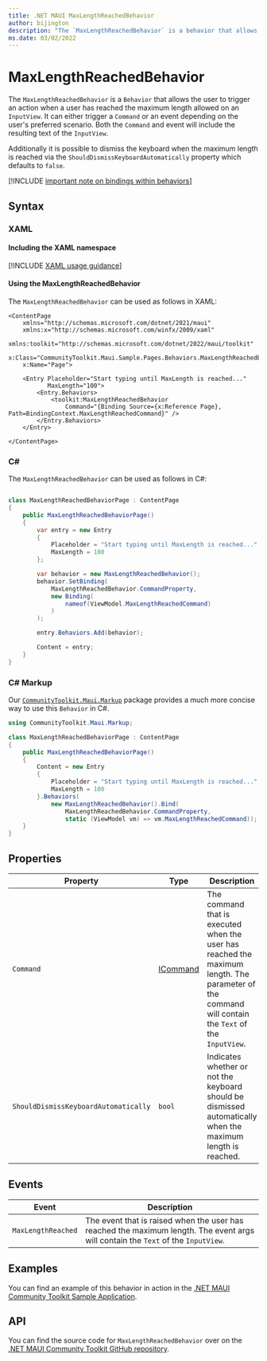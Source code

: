 ```yaml
---
title: .NET MAUI MaxLengthReachedBehavior
author: bijington
description: "The `MaxLengthReachedBehavior` is a behavior that allows the user to trigger an action when a user has reached the maximum length allowed on an `InputView`."
ms.date: 03/02/2022
---
```


# MaxLengthReachedBehavior

The `MaxLengthReachedBehavior` is a `Behavior` that allows the user to trigger an action when a user has reached the maximum length allowed on an `InputView`. It can either trigger a `Command` or an event depending on the user's preferred scenario. Both the `Command` and event will include the resulting text of the `InputView`.

Additionally it is possible to dismiss the keyboard when the maximum length is reached via the `ShouldDismissKeyboardAutomatically` property which defaults to `false`.

[!INCLUDE [important note on bindings within behaviors](../includes/behavior-bindings.md)]

## Syntax

### XAML

#### Including the XAML namespace

[!INCLUDE [XAML usage guidance](../includes/xaml-usage.md)]

#### Using the MaxLengthReachedBehavior

The `MaxLengthReachedBehavior` can be used as follows in XAML:

```xaml
<ContentPage 
    xmlns="http://schemas.microsoft.com/dotnet/2021/maui"
    xmlns:x="http://schemas.microsoft.com/winfx/2009/xaml"
    xmlns:toolkit="http://schemas.microsoft.com/dotnet/2022/maui/toolkit"
    x:Class="CommunityToolkit.Maui.Sample.Pages.Behaviors.MaxLengthReachedBehaviorPage"
    x:Name="Page">

    <Entry Placeholder="Start typing until MaxLength is reached..."
           MaxLength="100">
        <Entry.Behaviors>
            <toolkit:MaxLengthReachedBehavior 
                Command="{Binding Source={x:Reference Page}, Path=BindingContext.MaxLengthReachedCommand}" />
        </Entry.Behaviors>
    </Entry>

</ContentPage>
```

### C#

The `MaxLengthReachedBehavior` can be used as follows in C#:

```csharp

class MaxLengthReachedBehaviorPage : ContentPage
{
    public MaxLengthReachedBehaviorPage()
    {
        var entry = new Entry
        {
            Placeholder = "Start typing until MaxLength is reached...",
            MaxLength = 100
        };

        var behavior = new MaxLengthReachedBehavior();
        behavior.SetBinding(
            MaxLengthReachedBehavior.CommandProperty,
            new Binding(
                nameof(ViewModel.MaxLengthReachedCommand)
            )
        );

        entry.Behaviors.Add(behavior);

        Content = entry;
    }
}
```

### C# Markup

Our [`CommunityToolkit.Maui.Markup`](../markup/markup.md) package provides a much more concise way to use this `Behavior` in C#.

```csharp
using CommunityToolkit.Maui.Markup;

class MaxLengthReachedBehaviorPage : ContentPage
{
    public MaxLengthReachedBehaviorPage()
    {
        Content = new Entry
        {
            Placeholder = "Start typing until MaxLength is reached...",
            MaxLength = 100
        }.Behaviors(
            new MaxLengthReachedBehavior().Bind(
                MaxLengthReachedBehavior.CommandProperty,
                static (ViewModel vm) => vm.MaxLengthReachedCommand));
    }
}
```

## Properties

|Property  |Type  |Description  |
|---------|---------|---------|
| `Command` | [ICommand](xref:System.Windows.Input.ICommand) | The command that is executed when the user has reached the maximum length. The parameter of the command will contain the `Text` of the `InputView`. |
| `ShouldDismissKeyboardAutomatically` | `bool` | Indicates whether or not the keyboard should be dismissed automatically when the maximum length is reached. |

## Events

|Event | Description  |
|---------|---------|
| `MaxLengthReached` | The event that is raised when the user has reached the maximum length. The event args will contain the `Text` of the `InputView`. |

## Examples

You can find an example of this behavior in action in the [.NET MAUI Community Toolkit Sample Application](https://github.com/CommunityToolkit/Maui/blob/main/samples/CommunityToolkit.Maui.Sample/Pages/Behaviors/MaxLengthReachedBehaviorPage.xaml).

## API

You can find the source code for `MaxLengthReachedBehavior` over on the [.NET MAUI Community Toolkit GitHub repository](https://github.com/CommunityToolkit/Maui/blob/main/src/CommunityToolkit.Maui/Behaviors/MaxLengthReachedBehavior.shared.cs).
